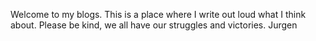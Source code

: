 Welcome to my blogs.
This is a place where I write out loud what I think about.
Please be kind, we all have our struggles and victories.
Jurgen
